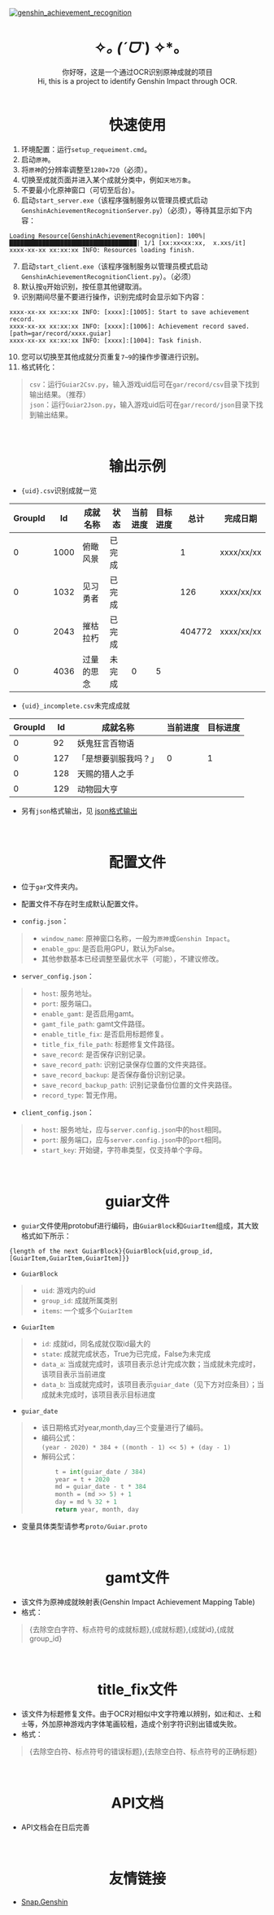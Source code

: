 [![genshin_achievement_recognition](https://socialify.git.ci/Aminor-z/genshin_achievement_recognition/image?forks=1&issues=1&language=1&name=1&pulls=1&stargazers=1&theme=Dark)](https://github.com/Aminor-z/genshin_achievement_recognition)


# <center>✧*｡ (ˊᗜˋ*) ✧*｡</center>
<center>你好呀，这是一个通过OCR识别原神成就的项目</center>
<center>Hi, this is a project to identify Genshin Impact through OCR.</center>
&nbsp;

# <center>快速使用</center>

1. 环境配置：运行`setup_requeiment.cmd`。
2. 启动`原神`。
3. 将`原神`的分辨率调整至`1280×720`（必须）。
4. 切换至成就页面并进入某个成就分类中，例如`天地万象`。
5. 不要最小化原神窗口（可切至后台）。
6. 启动`start_server.exe`（该程序强制服务以管理员模式启动`GenshinAchievementRecognitionServer.py`）（必须），等待其显示如下内容：

```
Loading Resource[GenshinAchievementRecognition]: 100%|███████████████████████████████████| 1/1 [xx:xx<xx:xx,  x.xxs/it]
xxxx-xx-xx xx:xx:xx INFO: Resources loading finish.
```
7. 启动`start_client.exe`（该程序强制服务以管理员模式启动`GenshinAchievementRecognitionClient.py`）。（必须）
8. 默认按`q`开始识别，按任意其他键取消。
9. 识别期间尽量不要进行操作，识别完成时会显示如下内容：

```
xxxx-xx-xx xx:xx:xx INFO: [xxxx]:[1005]: Start to save achievement record.
xxxx-xx-xx xx:xx:xx INFO: [xxxx]:[1006]: Achievement record saved. [path=gar/record/xxxx.guiar]
xxxx-xx-xx xx:xx:xx INFO: [xxxx]:[1004]: Task finish.
```

10. 您可以切换至其他成就分页重复`7~9`的操作步骤进行识别。
11. 格式转化：
> `csv`：运行`Guiar2Csv.py`，输入游戏uid后可在`gar/record/csv`目录下找到输出结果。（推荐）  
> `json`：运行`Guiar2Json.py`，输入游戏uid后可在`gar/record/json`目录下找到输出结果。

&nbsp;

# <center>输出示例</center>
* `{uid}.csv`识别成就一览  

| GroupId | Id   | 成就名称 | 状态 | 当前进度 | 目标进度 | 总计 | 完成日期 |
| ------- | ---- | ---------- | ------ | -------- | -------- | ------ | ---------- |
| 0       | 1000 | 俯瞰风景 | 已完成 |          |          | 1      | xxxx/xx/xx |
| 0       | 1032 | 见习勇者 | 已完成 |          |          | 126    | xxxx/xx/xx |
| 0       | 2043 | 摧枯拉朽 | 已完成 |          |          | 404772 | xxxx/xx/xx |
| 0       | 4036 | 过量的思念 | 未完成 | 0        | 5        |        |            |


* `{uid}_incomplete.csv`未完成成就

| GroupId | Id  | 成就名称         | 当前进度 | 目标进度 |
| ------- | --- | -------------------- | -------- | -------- |
| 0       | 92  | 妖鬼狂言百物语 |          |          |
| 0       | 127 | 「是想要驯服我吗？」 | 0        | 1        |
| 0       | 128 | 天赐的猎人之手 |          |          |
| 0       | 129 | 动物园大亨      |          |          |

* 另有`json`格式输出，见 [json格式输出](doc/json_output.md)

&nbsp;

# <center>配置文件</center>

* 位于`gar`文件夹内。
* 配置文件不存在时生成默认配置文件。

* `config.json`：
> * `window_name`: 原神窗口名称，一般为`原神`或`Genshin Impact`。
> * `enable_gpu`: 是否启用GPU，默认为False。
> * 其他参数基本已经调整至最优水平（可能），不建议修改。

* `server_config.json`：
> * `host`: 服务地址。
> * `port`: 服务端口。
> * `enable_gamt`: 是否启用gamt。
> * `gamt_file_path`: gamt文件路径。
> * `enable_title_fix`: 是否启用标题修复。
> * `title_fix_file_path`: 标题修复文件路径。
> * `save_record`: 是否保存识别记录。
> * `save_record_path`: 识别记录保存位置的文件夹路径。
> * `save_record_backup`: 是否保存备份识别记录。
> * `save_record_backup_path`: 识别记录备份位置的文件夹路径。
> * `record_type`: 暂无作用。

* `client_config.json`：
> * `host`: 服务地址，应与`server.config.json`中的`host`相同。
> * `port`: 服务端口，应与`server.config.json`中的`port`相同。
> * `start_key`: 开始键，字符串类型，仅支持单个字母。

&nbsp;

# <center>guiar文件</center>

* `guiar`文件使用protobuf进行编码，由`GuiarBlock`和`GuiarItem`组成，其大致格式如下所示：

```
{length of the next GuiarBlock}{GuiarBlock{uid,group_id,[GuiarItem,GuiarItem,GuiarItem]}}
```
* `GuiarBlock`
> * `uid`: 游戏内的uid
> * `group_id`: 成就所属类别
> * `items`: 一个或多个`GuiarItem`

* `GuiarItem`
> * `id`: 成就id，同名成就仅取id最大的
> * `state`: 成就完成状态，True为已完成，False为未完成
> * `data_a`: 当成就完成时，该项目表示总计完成次数；当成就未完成时，该项目表示当前进度
> * `data_b`: 当成就完成时，该项目表示`guiar_date`（见下方对应条目）；当成就未完成时，该项目表示目标进度

* `guiar_date`
> * 该日期格式对year,month,day三个变量进行了编码。
> * 编码公式：  
> `(year - 2020) * 384 + ((month - 1) << 5) + (day - 1)`
> * 解码公式：  
> ```python
>        t = int(guiar_date / 384)
>        year = t + 2020
>        md = guiar_date - t * 384
>        month = (md >> 5) + 1
>        day = md % 32 + 1
>        return year, month, day
> ```
>

* 变量具体类型请参考`proto/Guiar.proto`

&nbsp;

# <center>gamt文件</center>

* 该文件为原神成就映射表(Genshin Impact Achievement Mapping Table)
* 格式：
> {去除空白字符、标点符号的成就标题},{成就标题},{成就id},{成就group_id}

&nbsp;

# <center>title_fix文件</center>

* 该文件为标题修复文件。由于OCR对相似中文字符难以辨别，如`迁`和`迂`、`土`和`士`等，外加原神游戏内字体笔画较粗，造成个别字符识别出错或失败。
* 格式：
> {去除空白符、标点符号的错误标题},{去除空白符、标点符号的正确标题}


&nbsp;

# <center>API文档</center>
* API文档会在日后完善  

&nbsp;

# <center>友情链接</center>
* [Snap.Genshin](https://github.com/DGP-Studio/Snap.Genshin)